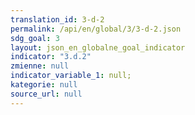 ```yaml
---
translation_id: 3-d-2
permalink: /api/en/global/3/3-d-2.json
sdg_goal: 3
layout: json_en_globalne_goal_indicator
indicator: "3.d.2"
zmienne: null
indicator_variable_1: null;
kategorie: null
source_url: null
---
```


